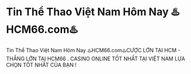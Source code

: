 # Tin Thể Thao Việt Nam Hôm Nay ♨️HCM66.com♨️

Tin Thể Thao Việt Nam Hôm Nay ♨️HCM66.com♨️CƯỢC LỚN TẠI HCM - THẮNG LỚN TẠI HCM66 . CASINO ONLINE TỐT NHẤT TẠI VIỆT NAM LỰA CHỌN TỐT NHẤT CỦA BẠN !